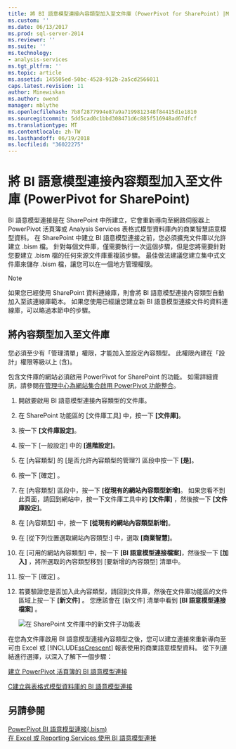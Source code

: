 ```yaml
---
title: 將 BI 語意模型連接內容類型加入至文件庫 (PowerPivot for SharePoint) |Microsoft 文件
ms.custom: ''
ms.date: 06/13/2017
ms.prod: sql-server-2014
ms.reviewer: ''
ms.suite: ''
ms.technology:
- analysis-services
ms.tgt_pltfrm: ''
ms.topic: article
ms.assetid: 145505ed-50bc-4528-912b-2a5cd2566011
caps.latest.revision: 11
author: Minewiskan
ms.author: owend
manager: mblythe
ms.openlocfilehash: 7b8f2877994e87a9a7199812348f84415d1e1810
ms.sourcegitcommit: 5dd5cad0c1bbd308471d6c885f516948ad67dfcf
ms.translationtype: MT
ms.contentlocale: zh-TW
ms.lasthandoff: 06/19/2018
ms.locfileid: "36022275"
---
```

# <a name="add-a-bi-semantic-model-connection-content-type-to-a-library-powerpivot-for-sharepoint"></a>將 BI 語意模型連接內容類型加入至文件庫 (PowerPivot for SharePoint)
  BI 語意模型連接是在 SharePoint 中所建立，它會重新導向至網路伺服器上 PowerPivot 活頁簿或 Analysis Services 表格式模型資料庫內的商業智慧語意模型資料。 在 SharePoint 中建立 BI 語意模型連接之前，您必須擴充文件庫以允許建立 .bism 檔。 針對每個文件庫，僅需要執行一次這個步驟，但是您將需要針對您要建立 .bism 檔的任何來源文件庫重複該步驟。 最佳做法建議您建立集中式文件庫來儲存 .bism 檔，讓您可以在一個地方管理權限。  
  
> [!NOTE]  
>  如果您已經使用 SharePoint 資料連線庫，則會將 BI 語意模型連接內容類型自動加入至該連線庫範本。 如果您使用已經讓您建立新 BI 語意模型連接文件的資料連線庫，可以略過本節中的步驟。  
  
##  <a name="bkmk_addtype"></a> 將內容類型加入至文件庫  
 您必須至少有「管理清單」權限，才能加入並設定內容類型。 此權限內建在「設計」權限等級以上 (含)。  
  
 包含文件庫的網站必須啟用 PowerPivot for SharePoint 的功能。 如需詳細資訊，請參閱[在管理中心為網站集合啟用 PowerPivot 功能整合](activate-power-pivot-integration-for-site-collections-in-ca.md)。  
  
1.  開啟要啟用 BI 語意模型連接內容類型的文件庫。  
  
2.  在 SharePoint 功能區的 [文件庫工具] 中，按一下 **[文件庫]**。  
  
3.  按一下 **[文件庫設定]**。  
  
4.  按一下 [一般設定] 中的 **[進階設定]**。  
  
5.  在 [內容類型] 的 [是否允許內容類型的管理?] 區段中按一下 **[是]**。  
  
6.  按一下 [確定] 。  
  
7.  在 [內容類型] 區段中，按一下 **[從現有的網站內容類型新增]**。 如果您看不到此頁面，請回到網站中，按一下文件庫工具中的 **[文件庫]** ，然後按一下 **[文件庫設定]**。  
  
8.  在 [內容類型] 中，按一下 **[從現有的網站內容類型新增]**。  
  
9. 在 [從下列位置選取網站內容類型:] 中，選取 **[商業智慧]**。  
  
10. 在 [可用的網站內容類型] 中，按一下 **[BI 語意模型連接檔案]**，然後按一下 **[加入]** ，將所選取的內容類型移到 [要新增的內容類型] 清單中。  
  
11. 按一下 [確定] 。  
  
12. 若要驗證您是否加入此內容類型，請回到文件庫，然後在文件庫功能區的文件區域上按一下 **[新文件]** 。 您應該會在 [新文件] 清單中看到 **[BI 語意模型連接檔案]** 。  
  
     ![在 SharePoint 文件庫中的新文件子功能表](../media/ssas-bismconnection-new.gif "SharePoint 文件庫中的新文件子功能表")  
  
 在您為文件庫啟用 BI 語意模型連接內容類型之後，您可以建立連接來重新導向至可由 Excel 或 [!INCLUDE[ssCrescent](../../includes/sscrescent-md.md)] 報表使用的商業語意模型資料。 從下列連結進行選擇，以深入了解下一個步驟：  
  
 [建立 PowerPivot 活頁簿的 BI 語意模型連接](create-a-bi-semantic-model-connection-to-a-power-pivot-workbook.md)  
  
 [C建立與表格式模型資料庫的 BI 語意模型連接](create-a-bi-semantic-model-connection-to-a-tabular-model-database.md)  
  
## <a name="see-also"></a>另請參閱  
 [PowerPivot BI 語意模型連接&#40;.bism&#41;](power-pivot-bi-semantic-model-connection-bism.md)   
 [在 Excel 或 Reporting Services 使用 BI 語意模型連接](use-a-bi-semantic-model-connection-in-excel-or-reporting-services.md)  
  
  